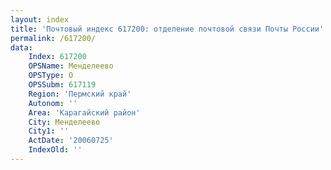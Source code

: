 ```yaml
---
layout: index
title: 'Почтовый индекс 617200: отделение почтовой связи Почты России'
permalink: /617200/
data:
    Index: 617200
    OPSName: Менделеево
    OPSType: О
    OPSSubm: 617119
    Region: 'Пермский край'
    Autonom: ''
    Area: 'Карагайский район'
    City: Менделеево
    City1: ''
    ActDate: '20060725'
    IndexOld: ''
---
```

